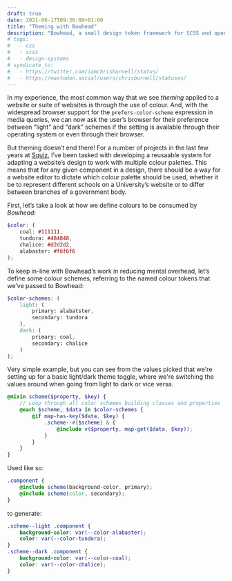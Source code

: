 ```yaml
---
draft: true
date: 2021-06-17T09:30:00+01:00
title: "Theming with Bowhead"
description: "Bowhead, a small design token framework for SCSS and open source project of mine, works beautifully at its job. In this article, I'll explain how I extrapolated its capabilities to develop a robust way for applying colour-schemes across a website."
# tags:
#   - css
#   - scss
#   - design-systems
# syndicate_to:
#   - https://twitter.com/iamchrisburnell/status/
#   - https://mastodon.social/users/chrisburnell/statuses/
---
```


In my experience, the most common way that we see *theming* applied to a website or suite of websites is through the use of colour. And, with the widespread browser support for the `prefers-color-scheme` expression in media queries, we can now ask the user’s browser for their preference between <q>light</q> and <q>dark</q> schemes if the setting is available through their operating system or even through their browser.

But theming doesn’t end there! For a number of projects in the last few years at [Squiz](https://squiz.net), I’ve been tasked with developing a reusaable system for adapting a website’s design to work with multiple colour palettes. This means that for any given component in a design, there should be a way for a website editor to dictate which colour palette should be used, whether it be to represent different schools on a University’s website or to differ between branches of a government body.

First, let’s take a look at how we define colours to be consumed by *Bowhead*:

```scss
$color: (
	coal: #111111,
	tundora: #484848,
	chalice: #d2d2d2,
	alabaster: #f6f6f6
);
```

To keep in-line with Bowhead’s work in reducing mental overhead, let’s define some colour schemes, referring to the named colour tokens that we’ve passed to Bowhead:

```scss
$color-schemes: (
	light: (
		primary: alabatster,
		secondary: tundora
	),
	dark: (
		primary: coal,
		secondary: chalice
	)
);
```

Very simple example, but you can see from the values picked that we're setting up for a basic light/dark theme toggle, where we're switching the values around when going from light to dark or vice versa.

```scss
@mixin scheme($property, $key) {
	// Loop through all color schemes building classes and properties
	@each $scheme, $data in $color-schemes {
		@if map-has-key($data, $key) {
			.scheme--#{$scheme} & {
				@include v($property, map-get($data, $key));
			}
		}
	}
}
```

Used like so:

```scss
.component {
	@include scheme(background-color, primary);
	@include scheme(color, secondary);
}
```

to generate:

```css
.scheme--light .component {
	background-color: var(--color-alabaster);
	color: var(--color-tundora);
}
.scheme--dark .component {
	background-color: var(--color-coal);
	color: var(--color-chalice);
}
```
